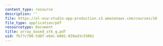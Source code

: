 ```yaml
---
content_type: resource
description: ''
file: https://ol-ocw-studio-app-production.s3.amazonaws.com/courses/16-01-unified-engineering-i-ii-iii-iv-fall-2005-spring-2006/fb77c7005d8fe64cb081839ad3c550b1_array_based_stk_q.pdf
file_type: application/pdf
resourcetype: Document
title: array_based_stk_q.pdf
uid: fb77c700-5d8f-e64c-b081-839ad3c550b1
---
```

